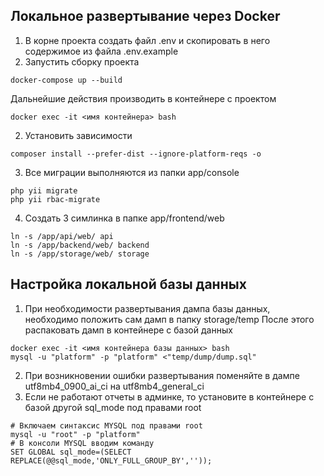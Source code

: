 ## Локальное развертывание через Docker

1. В корне проекта создать файл .env и скопировать в него содержимое из файла .env.example
2. Запустить сборку проекта
```
docker-compose up --build
```
Дальнейшие действия производить в контейнере с проектом
```
docker exec -it <имя контейнера> bash
```
2. Установить зависимости
```
composer install --prefer-dist --ignore-platform-reqs -o
```
3. Все миграции выполняются из папки app/console
```
php yii migrate
php yii rbac-migrate
```
4. Создать 3 симлинка в папке app/frontend/web
```
ln -s /app/api/web/ api
ln -s /app/backend/web/ backend
ln -s /app/storage/web/ storage
```

## Настройка локальной базы данных
1. При необходимости развертывания дампа базы данных, необходимо положить сам дамп в папку storage/temp
   После этого распаковать дамп в контейнере с базой данных
```
docker exec -it <имя контейнера базы данных> bash
mysql -u "platform" -p "platform" <"temp/dump/dump.sql"
```
2. При возникновении ошибки развертывания поменяйте в дампе utf8mb4_0900_ai_ci на utf8mb4_general_ci
3. Если не работают отчеты в админке, то установите в контейнере с базой другой sql_mode под правами root
```
# Включаем синтаксис MYSQL под правами root
mysql -u "root" -p "platform"
# В консоли MYSQL вводим команду
SET GLOBAL sql_mode=(SELECT REPLACE(@@sql_mode,'ONLY_FULL_GROUP_BY',''));
```

